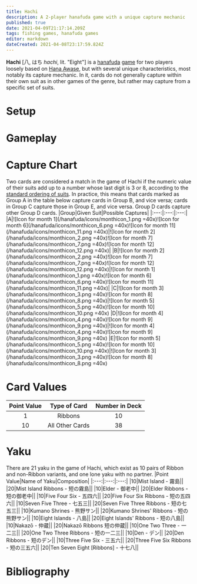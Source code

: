 ```yaml
---
title: Hachi
description: A 2-player hanafuda game with a unique capture mechanic
published: true
date: 2021-04-09T21:17:14.209Z
tags: fishing games, hanafuda games
editor: markdown
dateCreated: 2021-04-08T23:17:59.824Z
---
```


**Hachi** [八, はち *hachi*, lit. "Eight"] is a [hanafuda](/en/hanafuda) [game](/en/hanafuda/games) for two players loosely based on [Hana Awase](/en/hanafuda/games/hana-awase), but with several unique characteristics, most notably its capture mechanic. In it, cards do not generally capture within their own suit as in other games of the genre, but rather may capture from a specific set of suits.
# Setup
# Gameplay
# Capture Chart
Two cards are considered a match in the game of Hachi if the numeric value of their suits add up to a number whose last digit is 3 or 8, according to the [standard ordering of suits](/en/hanafuda/suits#arrangement-of-suits). In practice, this means that cards marked as Group A in the table below capture cards in Group B, and vice versa; cards in Group C capture those in Group E, and vice versa. Group D cards capture other Group D cards.
|Group|Given Suit|Possible Captures|
|:---:|:---:|:---:|
|A|![Icon for month 1](/hanafuda/icons/monthicon_1.png =40x)![Icon for month 6](/hanafuda/icons/monthicon_6.png =40x)![Icon for month 11](/hanafuda/icons/monthicon_11.png =40x)|![Icon for month 2](/hanafuda/icons/monthicon_2.png =40x)![Icon for month 7](/hanafuda/icons/monthicon_7.png =40x)![Icon for month 12](/hanafuda/icons/monthicon_12.png =40x)|
|B|![Icon for month 2](/hanafuda/icons/monthicon_2.png =40x)![Icon for month 7](/hanafuda/icons/monthicon_7.png =40x)![Icon for month 12](/hanafuda/icons/monthicon_12.png =40x)|![Icon for month 1](/hanafuda/icons/monthicon_1.png =40x)![Icon for month 6](/hanafuda/icons/monthicon_6.png =40x)![Icon for month 11](/hanafuda/icons/monthicon_11.png =40x)|
|C|![Icon for month 3](/hanafuda/icons/monthicon_3.png =40x)![Icon for month 8](/hanafuda/icons/monthicon_8.png =40x)|![Icon for month 5](/hanafuda/icons/monthicon_5.png =40x)![Icon for month 10](/hanafuda/icons/monthicon_10.png =40x)
|D|![Icon for month 4](/hanafuda/icons/monthicon_4.png =40x)![Icon for month 9](/hanafuda/icons/monthicon_9.png =40x)|![Icon for month 4](/hanafuda/icons/monthicon_4.png =40x)![Icon for month 9](/hanafuda/icons/monthicon_9.png =40x)
|E|![Icon for month 5](/hanafuda/icons/monthicon_5.png =40x)![Icon for month 10](/hanafuda/icons/monthicon_10.png =40x)|![Icon for month 3](/hanafuda/icons/monthicon_3.png =40x)![Icon for month 8](/hanafuda/icons/monthicon_8.png =40x)

# Card Values
|Point Value|Type of Card|Number in Deck|
|:---:|:---:|:---:|
|1|Ribbons|10|
|10|All Other Cards|38|
# Yaku
There are 21 yaku in the game of Hachi, which exist as 10 pairs of Ribbon and non-Ribbon variants, and one lone yaku with no partner.
|Point Value|Name of Yaku|Composition|
|:---:|:---:|:---:|
|10|Mist Island - 霧島||
|20|Mist Island Ribbons - 短の霧島||
|10|Elder - 御老中||
|20|Elder Ribbons - 短の御老中||
|10|Five Four Six - 五四六||
|20|Five Four Six Ribbons - 短の五四六||
|10|Seven Five Three - 七五三||
|20|Seven Five Three Ribbons - 短の七五三||
|10|Kumano Shrines - 熊野サン||
|20|Kumano Shrines' Ribbons - 短の熊野サン||
|10|Eight Islands - 八島||
|20|Eight Islands' Ribbons - 短の八島||
|10|Nakazō - 仲蔵||
|20|Nakazō Ribbons 短の仲蔵||
|10|One Two Three - 一二三||
|20|One Two Three Ribbons - 短の一二三||
|10|Den - デン||
|20|Den Ribbons - 短のデン||
|10|Three Five Six - 三五六||
|20|Three Five Six Ribbons - 短の三五六||
|20|Ten Seven Eight [Ribbons] - 十七八||
# Bibliography